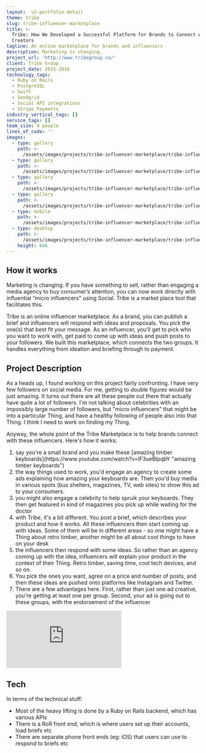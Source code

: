 ```yaml
---
layout:  v2-portfolio-detail
theme: tribe
slug: tribe-influencer-marketplace
title: >-
  Tribe: How We Developed a Successful Platform for Brands to Connect with
  Creators
tagline: An online marketplace for brands and influencers
description: Marketing is changing.
project_url: 'http://www.tribegroup.co/'
client: Tribe Group
project_date: 2015-2016
technology_tags:
  - Ruby on Rails
  - PostgreSQL
  - Swift
  - Sendgrid
  - Social API integrations
  - Stripe Payments
industry_vertical_tags: []
service_tags: []
team_size: 4 people
lines_of_code: ''
images:
  - type: gallery
    path: >-
      /assets/images/projects/tribe-influencer-marketplace/tribe-influencer-marketplace-1.jpg
  - type: gallery
    path: >-
      /assets/images/projects/tribe-influencer-marketplace/tribe-influencer-marketplace-2.jpg
  - type: gallery
    path: >-
      /assets/images/projects/tribe-influencer-marketplace/tribe-influencer-marketplace-3.jpg
  - type: gallery
    path: >-
      /assets/images/projects/tribe-influencer-marketplace/tribe-influencer-marketplace-4.jpg
  - type: mobile
    path: >-
      /assets/images/projects/tribe-influencer-marketplace/tribe-influencer-marketplace-hero-mobile.jpg
  - type: desktop
    path: >-
      /assets/images/projects/tribe-influencer-marketplace/tribe-influencer-marketplace-hero-desktop.jpg
    height: 646
---
```


## How it works

Marketing is changing. If you have something to sell, rather than engaging a media agency to buy consumer’s attention, you can now work directly with influential “micro influencers” using Social. Tribe is a market place tool that facilitates this.

Tribe is an online influencer marketplace. As a brand, you can publish a brief and influencers will respond with ideas and proposals. You pick the one(s) that best fit your message. As an influencer, you’ll get to pick who you want to work with, get paid to come up with ideas and push posts to your followers.
We built this marketplace, which connects the two groups. It handles everything from ideation and briefing through to payment.

## Project Description

As a heads up, I found working on this project fairly confronting. I have very few followers on social media. For me, getting to double figures would be just amazing. It turns out there are all these people out there that actually have quite a lot of followers. I'm not talking about celebrities with an impossibly large number of followers, but "micro influencers" that might be into a particular Thing, and have a healthy following of people also into that Thing. I think I need to work on finding my Thing.

Anyway, the whole point of the Tribe Marketplace is to help brands connect with these influencers. Here's how it works:

<ol>
	<li>say you're a small brand and you make these [amazing timber keyboards](https://www.youtube.com/watch?v=lF3ueBIpqbY "amazing timber keyboards")</li>
<li> the way things used to work, you'd engage an agency to create some ads explaining how amazing your keyboards are. Then you'd buy media in various spots (bus shelters, magazines, TV, web sites) to show this ad to your consumers.</li>
<li> you might also engage a celebrity to help spruik your keyboards. They then get featured in kind of magazines you pick up while waiting for the doctor</li>
<li> with Tribe, it's a bit different. You post a brief, which describes your product and how it works. All these influencers then start coming up with ideas. Some of them will be in different areas - so one might have a Thing about retro timber, another might be all about cool things to have on your desk</li>
<li> the influencers then respond with some ideas. So rather than an agency coming up with the idea, influencers will explain your product in the context of their Thing. Retro timber, saving time, cool tech devices, and so on.</li>
<li> You pick the ones you want, agree on a price and number of posts, and then these ideas are pushed onto platforms like Instagram and Twitter.</li>
<li> There are a few advantages here. First, rather than just one ad creative, you're getting at least one per group. Second, your ad is going out to these groups, with the endorsement of the influencer</li>
</ol>
<div class="embed-responsive embed-responsive-16by9 mb-3">
  <iframe class="embed-responsive-item" src="https://www.youtube.com/embed/bxEYt3DuLF4?ecver=1" frameborder="0" gesture="media" allow="encrypted-media" allowfullscreen></iframe>
</div>

## Tech

In terms of the technical stuff:

* Most of the heavy lifting is done by a Ruby on Rails backend, which has various APIs
* There is a RoR front end, which is where users set up their accounts, load briefs etc
* There are separate phone front ends (eg: iOS) that users can use to respond to briefs etc
